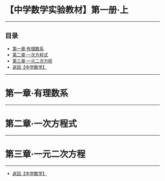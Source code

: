 # 【中学数学实验教材】第一册·上

---

## 目录

+ <a href="#1">第一章·有理数系</a>
+ <a href="#2">第二章·一次方程式</a>
+ <a href="#3">第三章·一元二次方程</a>
+ <a href="/html/mid.html"> 返回【中学数学】 </a>

---

# <a name="1"> 第一章·有理数系 </a>

---

# <a name="2"> 第二章·一次方程式 </a>

---

# <a name="3"> 第三章·一元二次方程 </a>




---

+ <a href="/html/mid.html"> 返回【中学数学】 </a>